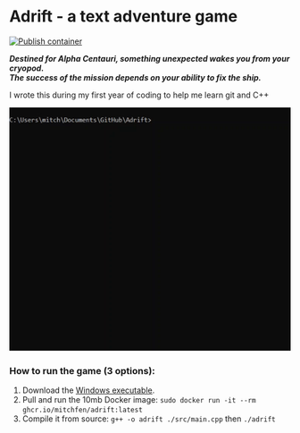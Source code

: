 # Adrift - a text adventure game

[![Publish container](https://github.com/mitchfen/Adrift/actions/workflows/publishContainer.yml/badge.svg)](https://github.com/mitchfen/Adrift/actions/workflows/publishContainer.yml)

***Destined for Alpha Centauri, something unexpected wakes you from your cryopod.  
The success of the mission depends on your ability to fix the ship.***

I wrote this during my first year of coding to help me learn git and C++

![adrift gif](./screenshots/adrift_gif.gif)


### How to run the game (3 options):
1) Download the [Windows executable](https://github.com/mitchfen/Adrift/releases/tag/v1.0).
2) Pull and run the 10mb Docker image: `sudo docker run -it --rm ghcr.io/mitchfen/adrift:latest`
3) Compile it from source: `g++ -o adrift ./src/main.cpp` then `./adrift`
